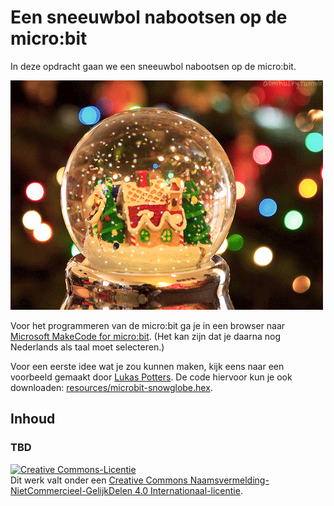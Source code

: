 # Een sneeuwbol nabootsen op de micro:bit

In deze opdracht gaan we een sneeuwbol nabootsen op de micro:bit.

![Sneeuwbol](images/sneeuwbol.gif)

Voor het programmeren van de micro:bit ga je in een browser naar <a href="https://makecode.microbit.org/" target="_blank">Microsoft MakeCode for micro:bit</a>. (Het kan zijn dat je daarna nog Nederlands als taal moet selecteren.)

Voor een eerste idee wat je zou kunnen maken, kijk eens naar een voorbeeld gemaakt door <a href="https://makecode.microbit.org/_DH9PevP9jXVk" target="_blank">Lukas Potters</a>. De code hiervoor kun je ook downloaden: [resources/microbit-snowglobe.hex](resources/microbit-snowglobe.hex).

## Inhoud
### TBD

<a rel="license" href="http://creativecommons.org/licenses/by-nc-sa/4.0/"><img alt="Creative Commons-Licentie" style="border-width:0" src="https://i.creativecommons.org/l/by-nc-sa/4.0/88x31.png" /></a><br />Dit werk valt onder een <a rel="license" href="http://creativecommons.org/licenses/by-nc-sa/4.0/deed.nl">Creative Commons Naamsvermelding-NietCommercieel-GelijkDelen 4.0 Internationaal-licentie</a>.
